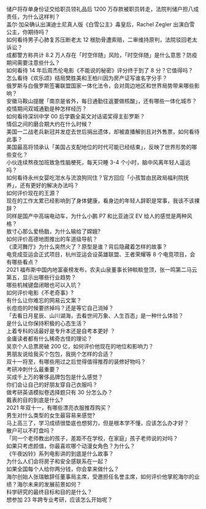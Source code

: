 储户将存单身份证交给职员领礼品后 1200 万存款被职员转走，法院判储户担八成责任，为什么这样判？  
盖尔·加朵确认出演迪士尼真人版《白雪公主》毒皇后，Rachel Zegler 出演白雪公主，你期待吗？  
如何看待男子心肺复苏压断老太 12 根肋骨遭索赔，二审维持原判，法院驳回老太诉讼？  
成都警方称共计 8.2 万人存在「时空伴随」风险，「时空伴随」是什么意思？防疫期间需要注意些什么？  
如何看待 14 年后周杰伦电影《不能说的秘密》评分终于到了 8 分？它值得吗？  
怎么看待《欢乐颂》结局樊胜美和王柏川因为房产证写谁名字分手？  
俄罗斯与白俄罗斯签署联盟国家一体化法令，会对周边地区和世界局势带来哪些影响？  
安徽马鞍山提醒「南京是省外，每日通勤往返要做核酸」，还有哪些一体化城市？疫情期间双城通勤是种怎样经历？  
如何看待深圳中学 00 后学霸全英文对话诺奖得主彭罗斯？  
情侣之间的磨合期大约在什么时候？  
美国一二战老兵新冠并发症去世后捐出遗体，却被直播解剖且对外售票，如何看待此事？  
美国最高将领承认「美国占支配地位的时代可能已经结束」，反映了世界形势的哪些变化？  
小伙连续熬夜加班致急性脑梗死，每天只睡 3-4 个小时，脑中风离年轻人遥远吗？  
如何看待永州女婴吃泔水与流浪狗同住？官方回应「小孩暂由民政局福利院抚养」，还有更好的解决办法吗？  
如何评价现在的王源？  
现在的工作太累已经影响到了身体健康，看身边的年轻人辞职是常事，我该不该裸辞？  
同样是国产中高端电动车，为什么小鹏 P7 和比亚迪汉 EV 给人的感觉是两种风格？  
敖寸心那么爱杨戬，为什么输给了嫦娥?  
如何评价高德地图推出的车道级导航？  
《漠河舞厅》为什么突然火了？原型是谁？背后隐藏着怎样的故事？  
电竞成亚运会正式项目，杭州亚运会设英雄联盟、王者荣耀等 8 个电竞项目，会有哪些看点？  
2021 福布斯中国内地富豪榜发布，农夫山泉董事长钟睒睒登顶，张一鸣第二马云第五，显示出哪些行业趋势？  
哪些机械键盘闭眼也可以入坑？  
如何评价电影《不老奇事》?  
有什么让你难忘的网易云文案？  
长痘痘的时候要挤掉吗？还是等它自己消掉？  
「去看日月星辰、山川湖海，去看世间万象、人生百态」是一种什么体验？  
是什么让你保持积极的心态生活？  
上着专科的话最好是专升本还是自考本更好 ？  
金庸读者都有什么稀奇古怪的理论？  
吴京个人总票房破 200 亿，如何评价他现在的地位和影响力？  
男朋友说给我买个包包，我挑个怎样的合适？  
双十一将至，有哪些用过之后觉得值得推荐的装修好物吗？  
考研冲刺什么最重要？  
买成千上万的奢侈品牌包包是什么感觉？  
你们会让自己的好朋友穿自己衣服吗？  
做考研英语模拟卷选择题只有 30 分怎么办？  
戴表的目的到底是什么?  
2021 年双十一，有哪些漂亮衣服推荐购买？  
男生对什么类型的女生最容易来感觉?  
马上高三了，学习成绩很垫底也想努力，但是根本学不懂，应该怎么办才好？  
散户可以不盯盘吗？  
「同一个老师教出的孩子，差距不在学校，在家庭」孩子老师说的对吗？  
如果只考虑颜值，你最喜欢哪个动漫女角色？为什么？  
《午夜凶铃》系列电影讲的到底是什么故事？  
为什么人们会将房子和安全感联系在一起？  
如果全国每个人给你两分钱，你会拿来做什么？  
海尔创始人张瑞敏辞任董事局主席，受邀担任名誉主席，如何评价他掌舵海尔的业绩？海尔未来的发展前景如何？  
科学研究的最终目标和目的是什么？  
想参加 23 年跨专业考研，应该怎么开始呢？  
